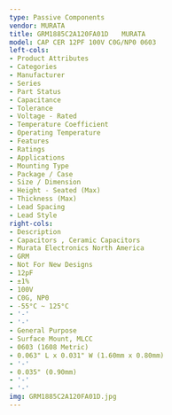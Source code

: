 ```yaml
---
type: Passive Components
vendor: MURATA
title: GRM1885C2A120FA01D　　MURATA
model: CAP CER 12PF 100V C0G/NP0 0603
left-cols:
- Product Attributes
- Categories
- Manufacturer
- Series
- Part Status
- Capacitance
- Tolerance
- Voltage - Rated
- Temperature Coefficient
- Operating Temperature
- Features
- Ratings
- Applications
- Mounting Type
- Package / Case
- Size / Dimension
- Height - Seated (Max)
- Thickness (Max)
- Lead Spacing
- Lead Style
right-cols:
- Description
- Capacitors , Ceramic Capacitors
- Murata Electronics North America
- GRM
- Not For New Designs
- 12pF
- ±1%
- 100V
- C0G, NP0
- -55°C ~ 125°C
- '-'
- '-'
- General Purpose
- Surface Mount, MLCC
- 0603 (1608 Metric)
- 0.063" L x 0.031" W (1.60mm x 0.80mm)
- '-'
- 0.035" (0.90mm)
- '-'
- '-'
img: GRM1885C2A120FA01D.jpg
---
```

